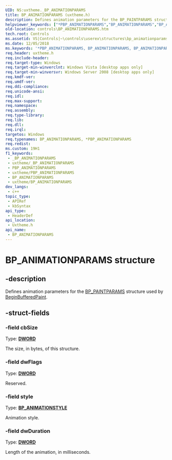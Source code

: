 ```yaml
---
UID: NS:uxtheme._BP_ANIMATIONPARAMS
title: BP_ANIMATIONPARAMS (uxtheme.h)
description: Defines animation parameters for the BP_PAINTPARAMS structure used by BeginBufferedPaint.
helpviewer_keywords: ["*PBP_ANIMATIONPARAMS","BP_ANIMATIONPARAMS","BP_ANIMATIONPARAMS structure [Windows Controls]","PBP_ANIMATIONPARAMS","PBP_ANIMATIONPARAMS structure pointer [Windows Controls]","_shell_BP_ANIMATIONPARAMS","_shell_BP_ANIMATIONPARAMS_cpp","controls.BP_ANIMATIONPARAMS","controls._shell_BP_ANIMATIONPARAMS","uxtheme/BP_ANIMATIONPARAMS","uxtheme/PBP_ANIMATIONPARAMS"]
old-location: controls\BP_ANIMATIONPARAMS.htm
tech.root: Controls
ms.assetid: VS|Controls|~\controls\userex\structures\bp_animationparams.htm
ms.date: 12/05/2018
ms.keywords: '*PBP_ANIMATIONPARAMS, BP_ANIMATIONPARAMS, BP_ANIMATIONPARAMS structure [Windows Controls], PBP_ANIMATIONPARAMS, PBP_ANIMATIONPARAMS structure pointer [Windows Controls], _shell_BP_ANIMATIONPARAMS, _shell_BP_ANIMATIONPARAMS_cpp, controls.BP_ANIMATIONPARAMS, controls._shell_BP_ANIMATIONPARAMS, uxtheme/BP_ANIMATIONPARAMS, uxtheme/PBP_ANIMATIONPARAMS'
req.header: uxtheme.h
req.include-header: 
req.target-type: Windows
req.target-min-winverclnt: Windows Vista [desktop apps only]
req.target-min-winversvr: Windows Server 2008 [desktop apps only]
req.kmdf-ver: 
req.umdf-ver: 
req.ddi-compliance: 
req.unicode-ansi: 
req.idl: 
req.max-support: 
req.namespace: 
req.assembly: 
req.type-library: 
req.lib: 
req.dll: 
req.irql: 
targetos: Windows
req.typenames: BP_ANIMATIONPARAMS, *PBP_ANIMATIONPARAMS
req.redist: 
ms.custom: 19H1
f1_keywords:
 - _BP_ANIMATIONPARAMS
 - uxtheme/_BP_ANIMATIONPARAMS
 - PBP_ANIMATIONPARAMS
 - uxtheme/PBP_ANIMATIONPARAMS
 - BP_ANIMATIONPARAMS
 - uxtheme/BP_ANIMATIONPARAMS
dev_langs:
 - c++
topic_type:
 - APIRef
 - kbSyntax
api_type:
 - HeaderDef
api_location:
 - Uxtheme.h
api_name:
 - BP_ANIMATIONPARAMS
---
```


# BP_ANIMATIONPARAMS structure


## -description

Defines animation parameters for the <a href="https://docs.microsoft.com/windows/desktop/api/uxtheme/ns-uxtheme-bp_paintparams">BP_PAINTPARAMS</a> structure used by <a href="https://docs.microsoft.com/windows/desktop/api/uxtheme/nf-uxtheme-beginbufferedpaint">BeginBufferedPaint</a>.

## -struct-fields

### -field cbSize

Type: <b><a href="https://docs.microsoft.com/windows/desktop/WinProg/windows-data-types">DWORD</a></b>

The size, in bytes, of this structure.

### -field dwFlags

Type: <b><a href="https://docs.microsoft.com/windows/desktop/WinProg/windows-data-types">DWORD</a></b>

Reserved.

### -field style

Type: <b><a href="https://docs.microsoft.com/windows/desktop/api/uxtheme/ne-uxtheme-bp_animationstyle">BP_ANIMATIONSTYLE</a></b>

Animation style.

### -field dwDuration

Type: <b><a href="https://docs.microsoft.com/windows/desktop/WinProg/windows-data-types">DWORD</a></b>

Length of the animation, in milliseconds.

